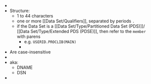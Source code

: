 -
- Structure:
	- 1 to 44 characters
	- one or more [[Data Set/Qualifiers]], separated by periods `.`
	- if the Data Set is a [[Data Set/Type/Partitioned Data Set (PDS)]]/ [[Data Set/Type/Extended PDS (PDSE)]], then refer to the `member` with parens
		- e.g. `USERID.PROCLIB(MAIN)`
		-
- Are case-insensitive
-
- aka:
	- DNAME
	- DSN
-